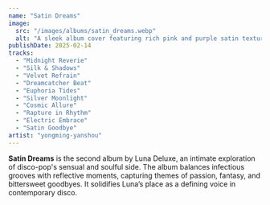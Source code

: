 ```yaml
---
name: "Satin Dreams"
image:
  src: "/images/albums/satin_dreams.webp"
  alt: "A sleek album cover featuring rich pink and purple satin textures illuminated by soft, dreamy light, evoking sensuality and sophistication."
publishDate: 2025-02-14
tracks:
  - "Midnight Reverie"
  - "Silk & Shadows"
  - "Velvet Refrain"
  - "Dreamcatcher Beat"
  - "Euphoria Tides"
  - "Silver Moonlight"
  - "Cosmic Allure"
  - "Rapture in Rhythm"
  - "Electric Embrace"
  - "Satin Goodbye"
artist: "yongming-yanshou"
---
```


**Satin Dreams** is the second album by Luna Deluxe, an intimate exploration of disco-pop's sensual and soulful side. The album balances infectious grooves with reflective moments, capturing themes of passion, fantasy, and bittersweet goodbyes. It solidifies Luna’s place as a defining voice in contemporary disco.
